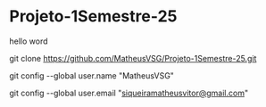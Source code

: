 # Projeto-1Semestre-25

hello word

git clone https://github.com/MatheusVSG/Projeto-1Semestre-25.git

git config --global user.name "MatheusVSG"

git config --global user.email "siqueiramatheusvitor@gmail.com"
